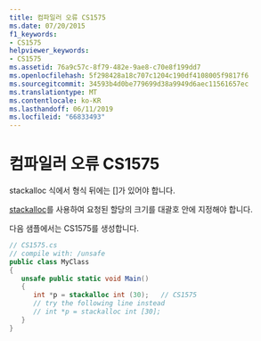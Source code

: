 ```yaml
---
title: 컴파일러 오류 CS1575
ms.date: 07/20/2015
f1_keywords:
- CS1575
helpviewer_keywords:
- CS1575
ms.assetid: 76a9c57c-8f79-482e-9ae8-c70e8f199dd7
ms.openlocfilehash: 5f298428a18c707c1204c190df4108005f9817f6
ms.sourcegitcommit: 34593b4d0be779699d38a9949d6aec11561657ec
ms.translationtype: MT
ms.contentlocale: ko-KR
ms.lasthandoff: 06/11/2019
ms.locfileid: "66833493"
---
```

# <a name="compiler-error-cs1575"></a>컴파일러 오류 CS1575
stackalloc 식에서 형식 뒤에는 []가 있어야 합니다.  
  
 [stackalloc](../language-reference/operators/stackalloc.md)를 사용하여 요청된 할당의 크기를 대괄호 안에 지정해야 합니다.  
  
 다음 샘플에서는 CS1575를 생성합니다.  
  
```csharp  
// CS1575.cs  
// compile with: /unsafe  
public class MyClass  
{  
   unsafe public static void Main()  
   {  
      int *p = stackalloc int (30);   // CS1575  
      // try the following line instead  
      // int *p = stackalloc int [30];  
   }  
}  
```
